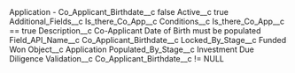 <?xml version="1.0" encoding="UTF-8"?>
<CustomMetadata xmlns="http://soap.sforce.com/2006/04/metadata" xmlns:xsi="http://www.w3.org/2001/XMLSchema-instance" xmlns:xsd="http://www.w3.org/2001/XMLSchema">
    <label>Application - Co_Applicant_Birthdate__c</label>
    <protected>false</protected>
    <values>
        <field>Active__c</field>
        <value xsi:type="xsd:boolean">true</value>
    </values>
    <values>
        <field>Additional_Fields__c</field>
        <value xsi:type="xsd:string">Is_there_Co_App__c</value>
    </values>
    <values>
        <field>Conditions__c</field>
        <value xsi:type="xsd:string">Is_there_Co_App__c == true</value>
    </values>
    <values>
        <field>Description__c</field>
        <value xsi:type="xsd:string">Co-Applicant Date of Birth must be populated</value>
    </values>
    <values>
        <field>Field_API_Name__c</field>
        <value xsi:type="xsd:string">Co_Applicant_Birthdate__c</value>
    </values>
    <values>
        <field>Locked_By_Stage__c</field>
        <value xsi:type="xsd:string">Funded Won</value>
    </values>
    <values>
        <field>Object__c</field>
        <value xsi:type="xsd:string">Application</value>
    </values>
    <values>
        <field>Populated_By_Stage__c</field>
        <value xsi:type="xsd:string">Investment Due Diligence</value>
    </values>
    <values>
        <field>Validation__c</field>
        <value xsi:type="xsd:string">Co_Applicant_Birthdate__c != NULL</value>
    </values>
</CustomMetadata>
